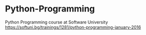 # Python-Programming
Python Programming course at Software University
https://softuni.bg/trainings/1281/python-programming-january-2016

